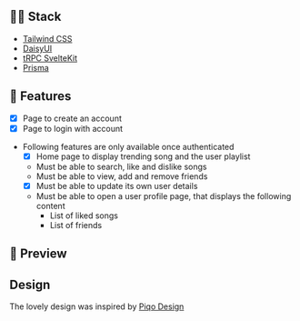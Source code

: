 ## 👨‍💻 Stack

- [Tailwind CSS](https://tailwindcss.com/)
- [DaisyUI](https://daisyui.com/)
- [tRPC SvelteKit](https://github.com/icflorescu/trpc-sveltekit)
- [Prisma](https://www.prisma.io/)

## 📑 Features

- [x] Page to create an account
- [x] Page to login with account
- Following features are only available once authenticated
  - [x] Home page to display trending song and the user playlist
  - Must be able to search, like and dislike songs
  - Must be able to view, add and remove friends
  - [x] Must be able to update its own user details
  - Must be able to open a user profile page, that displays the following content
    - List of liked songs
    - List of friends

## 🌟 Preview

## Design

The lovely design was inspired by [Piqo Design](https://dribbble.com/shots/16618273-Bee-Music-Music-Media-Player-Dashboard)

![]()
